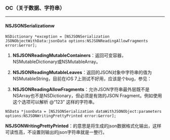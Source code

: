 ### OC（关于数据、字符串）

-----


#### NSJSONSerializationw

```
NSDictionary *exception = [NSJSONSerialization JSONObjectWithData:jsonData options:NSJSONReadingAllowFragments error:&error];
```

1. **NSJSONReadingMutableContainers**：返回可变容器，NSMutableDictionary或NSMutableArray。

2. **NSJSONReadingMutableLeaves**：返回的JSON对象中字符串的值为NSMutableString，目前在iOS 7上测试不好用，应该是个bug，参见：

3. **NSJSONReadingAllowFragments**：允许JSON字符串最外层既不是NSArray也不是NSDictionary，但必须是有效的JSON Fragment。例如使用这个选项可以解析 @“123” 这样的字符串。

```
NSData *jsonData = [NSJSONSerialization dataWithJSONObject:parameters options:NSJSONWritingPrettyPrinted error:&error];
```

**NSJSONWritingPrettyPrinted**：的意思是将生成的json数据格式化输出，这样可读性高，不设置则输出的json字符串就是一整行。


